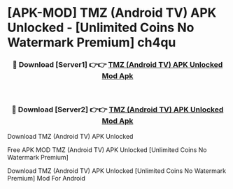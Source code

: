 # [APK-MOD] TMZ (Android TV) APK Unlocked - [Unlimited Coins No Watermark Premium] ch4qu



<div align="center">
<h3>🔴 Download [Server1] 👉👉 <a href="https://momento.my/?title=TMZ_(Android_TV)_APK_Unlocked">TMZ (Android TV) APK Unlocked Mod Apk</a></h3><br>

<h3>🔴 Download [Server2] 👉👉 <a href="https://momento.my/?title=TMZ_(Android_TV)_APK_Unlocked">TMZ (Android TV) APK Unlocked Mod Apk</a></h3>
</div>



Download TMZ (Android TV) APK Unlocked 

Free APK MOD TMZ (Android TV) APK Unlocked [Unlimited Coins No Watermark Premium]

Download TMZ (Android TV) APK Unlocked [Unlimited Coins No Watermark Premium] Mod For Android
